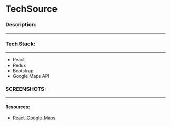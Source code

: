 # TechSource

### Description: 

-----------------------------------------------



### Tech Stack: 

-----------------------------------------------
- React 
- Redux
- Bootstrap 
- Google Maps API 


### SCREENSHOTS: 
-----------------------------------------------

#### Resources:
* [React-Google-Maps](https://github.com/tomchentw/react-google-maps)

